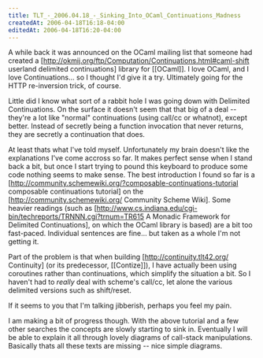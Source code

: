```yaml
---
title: TLT_-_2006.04.18_-_Sinking_Into_OCaml_Continuations_Madness
createdAt: 2006-04-18T16:18-04:00
editedAt: 2006-04-18T16:20-04:00
---
```


A while back it was announced on the OCaml mailing list that someone had created a [http://okmij.org/ftp/Computation/Continuations.html#caml-shift userland delimited continuations] library for [[OCaml]]. I love OCaml, and I love Continuations... so I thought I'd give it a try. Ultimately going for the HTTP re-inversion trick, of course.

Little did I know what sort of a rabbit hole I was going down with Delimited Continuations. On the surface it doesn't seem that that big of a deal -- they're a lot like "normal" continuations (using call/cc or whatnot), except better. Instead of secretly being a function invocation that never returns, they are secretly a continuation that does.

At least thats what I've told myself. Unfortunately my brain doesn't like the explanations I've come accross so far. It makes perfect sense when I stand back a bit, but once I start trying to pound this keyboard to produce some code nothing seems to make sense. The best introduction I found so far is a [http://community.schemewiki.org/?composable-continuations-tutorial composable continuations tutorial] on the [http://community.schemewiki.org/ Community Scheme Wiki]. Some heavier readings (such as [http://www.cs.indiana.edu/cgi-bin/techreports/TRNNN.cgi?trnum=TR615 A Monadic Framework for Delimited Continuations], on which the OCaml library is based) are a bit too fast-paced. Individual sentences are fine... but taken as a whole I'm not getting it.

Part of the problem is that when building [http://continuity.tlt42.org/ Continuity] (or its predecessor, [[Contize]]), I have actually been using coroutines rather than continuations, which simplify the situation a bit. So I haven't had to <i>really</i> deal with scheme's call/cc, let alone the various delimited versions such as shift/reset.

If it seems to you that I'm talking jibberish, perhaps you feel my pain.

I am making a bit of progress though. With the above tutorial and a few other searches the concepts are slowly starting to sink in. Eventually I will be able to explain it all through lovely diagrams of call-stack manipulations. Basically thats all these texts are missing -- nice simple diagrams.

